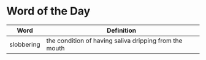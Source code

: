 # Word of the Day

|Word|Definition|
|---|---|
|slobbering|the condition of having saliva dripping from the mouth|